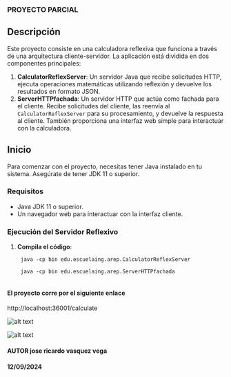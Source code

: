 ### PROYECTO PARCIAL

## Descripción

Este proyecto consiste en una calculadora reflexiva que funciona a través de una arquitectura cliente-servidor. La aplicación está dividida en dos componentes principales:

1. **CalculatorReflexServer**: Un servidor Java que recibe solicitudes HTTP, ejecuta operaciones matemáticas utilizando reflexión y devuelve los resultados en formato JSON.
2. **ServerHTTPfachada**: Un servidor HTTP que actúa como fachada para el cliente. Recibe solicitudes del cliente, las reenvía al `CalculatorReflexServer` para su procesamiento, y devuelve la respuesta al cliente. También proporciona una interfaz web simple para interactuar con la calculadora.

## Inicio

Para comenzar con el proyecto, necesitas tener Java instalado en tu sistema. Asegúrate de tener JDK 11 o superior.

### Requisitos

- Java JDK 11 o superior.
- Un navegador web para interactuar con la interfaz cliente.

### Ejecución del Servidor Reflexivo

1. **Compila el código**:
   ```
    java -cp bin edu.escuelaing.arep.CalculatorReflexServer

   ```

   ```
    java -cp bin edu.escuelaing.arep.ServerHTTPfachada
    
    ```


#### El proyecto corre por el siguiente enlace

http://localhost:36001/calculate


![alt text](images/image.png)

![alt text](images/imagepi.png)



#### AUTOR jose ricardo vasquez vega

#### 12/09/2024